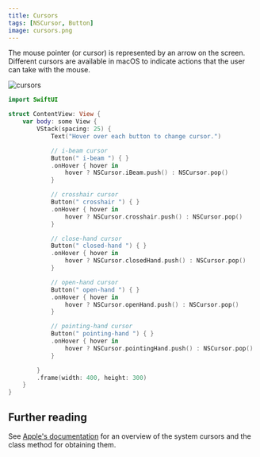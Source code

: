 ```yaml
---
title: Cursors
tags: [NSCursor, Button]
image: cursors.png
---
```


The mouse pointer (or cursor) is represented by an arrow on the screen. Different cursors are available in macOS to indicate actions that the user can take with the mouse.

![cursors](/swift-macos/images/cursors.png)

```swift
import SwiftUI

struct ContentView: View {
    var body: some View {
        VStack(spacing: 25) {
            Text("Hover over each button to change cursor.")

            // i-beam cursor
            Button(" i-beam ") { }
            .onHover { hover in
                hover ? NSCursor.iBeam.push() : NSCursor.pop()
            }

            // crosshair cursor
            Button(" crosshair ") { }
            .onHover { hover in
                hover ? NSCursor.crosshair.push() : NSCursor.pop()
            }

            // close-hand cursor
            Button(" closed-hand ") { }
            .onHover { hover in
                hover ? NSCursor.closedHand.push() : NSCursor.pop()
            }

            // open-hand cursor
            Button(" open-hand ") { }
            .onHover { hover in
                hover ? NSCursor.openHand.push() : NSCursor.pop()
            }

            // pointing-hand cursor
            Button(" pointing-hand ") { }
            .onHover { hover in
                hover ? NSCursor.pointingHand.push() : NSCursor.pop()
            }

        }
        .frame(width: 400, height: 300)
    }
}
```

## Further reading

See [Apple's documentation](https://developer.apple.com/documentation/appkit/nscursor) for an overview of the system cursors and the class method for obtaining them.

